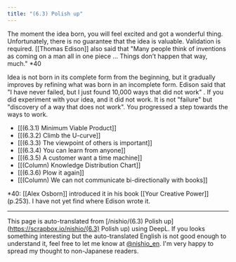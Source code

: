 ```yaml
---
title: "(6.3) Polish up"
---
```


The moment the idea born, you will feel excited and got a wonderful thing. Unfortunately, there is no guarantee that the idea is valuable. Validation is required. [[Thomas Edison]] also said that "Many people think of inventions as coming on a man all in one piece ... Things don’t happen that way, much." *40

Idea is not born in its complete form from the beginning, but it gradually improves by refining what was born in an incomplete form. Edison said that "I have never failed, but I just found 10,000 ways that did not work" . If you did experiment with your idea, and it did not work. It is not "failure" but "discovery of a way that does not work". You progressed a step towards the ways to work.

- [[(6.3.1) Minimum Viable Product]]
- [[(6.3.2) Climb the U-curve]]
- [[(6.3.3) The viewpoint of others is important]]
- [[(6.3.4) You can learn from anyone]]
- [[(6.3.5) A customer want a time machine]]
- [[(Column) Knowledge Distribution Chart]]
- [[(6.3.6) Plow it again]]
- [[(Column) We can not communicate bi-directionally with books]]

*40: [[Alex Osborn]] introduced it in his book [[Your Creative Power]] (p.253). I have not yet find where Edison wrote it.

---
This page is auto-translated from [/nishio/(6.3) Polish up](https://scrapbox.io/nishio/(6.3) Polish up) using DeepL. If you looks something interesting but the auto-translated English is not good enough to understand it, feel free to let me know at [@nishio_en](https://twitter.com/nishio_en). I'm very happy to spread my thought to non-Japanese readers.